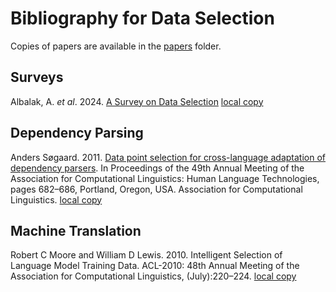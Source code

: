 # Bibliography for Data Selection

Copies of papers are available in the [papers](./papers) folder.

## Surveys

Albalak, A. *et al*. 2024. [A Survey on Data Selection](https://arxiv.org/abs/2402.16827) [local copy](./papers/a_survey_of_data_selection_for_language_models.pdf)




## Dependency Parsing

Anders Søgaard. 2011. [Data point selection for cross-language adaptation of dependency parsers](https://aclanthology.org/P11-2120). In Proceedings of the 49th Annual Meeting of the Association for Computational Linguistics: Human Language Technologies, pages 682–686, Portland, Oregon, USA. Association for Computational Linguistics. [local copy](./papers/data_point_selection_for_cross-language_adaptation_of_dependency_parsers.pdf)

## Machine Translation

Robert C Moore and William D Lewis. 2010. IntelligentSelection of Language Model Training Data.ACL-2010: 48th Annual Meeting of the Associationfor Computational Linguistics, (July):220–224. [local copy](./papers/intelligent_selection_of_language_model_training_data.pdf)




